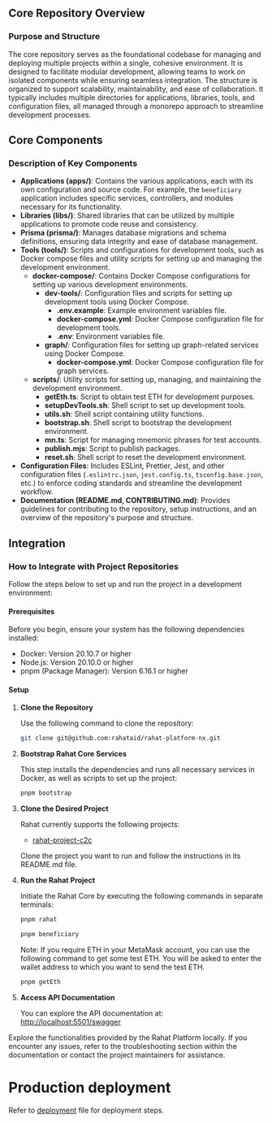 
## Core Repository Overview

### Purpose and Structure

The core repository serves as the foundational codebase for managing and deploying multiple projects within a single, cohesive environment. It is designed to facilitate modular development, allowing teams to work on isolated components while ensuring seamless integration. The structure is organized to support scalability, maintainability, and ease of collaboration. It typically includes multiple directories for applications, libraries, tools, and configuration files, all managed through a monorepo approach to streamline development processes.

## Core Components

### Description of Key Components

- **Applications (apps/)**: Contains the various applications, each with its own configuration and source code. For example, the `beneficiary` application includes specific services, controllers, and modules necessary for its functionality.
- **Libraries (libs/)**: Shared libraries that can be utilized by multiple applications to promote code reuse and consistency.
- **Prisma (prisma/)**: Manages database migrations and schema definitions, ensuring data integrity and ease of database management.
- **Tools (tools/)**: Scripts and configurations for development tools, such as Docker compose files and utility scripts for setting up and managing the development environment.
  - **docker-compose/**: Contains Docker Compose configurations for setting up various development environments.
    - **dev-tools/**: Configuration files and scripts for setting up development tools using Docker Compose.
      - **.env.example**: Example environment variables file.
      - **docker-compose.yml**: Docker Compose configuration file for development tools.
      - **.env**: Environment variables file.
    - **graph/**: Configuration files for setting up graph-related services using Docker Compose.
      - **docker-compose.yml**: Docker Compose configuration file for graph services.
  - **scripts/**: Utility scripts for setting up, managing, and maintaining the development environment.
    - **getEth.ts**: Script to obtain test ETH for development purposes.
    - **setupDevTools.sh**: Shell script to set up development tools.
    - **utils.sh**: Shell script containing utility functions.
    - **bootstrap.sh**: Shell script to bootstrap the development environment.
    - **mn.ts**: Script for managing mnemonic phrases for test accounts.
    - **publish.mjs**: Script to publish packages.
    - **reset.sh**: Shell script to reset the development environment.
- **Configuration Files**: Includes ESLint, Prettier, Jest, and other configuration files (`.eslintrc.json`, `jest.config.ts`, `tsconfig.base.json`, etc.) to enforce coding standards and streamline the development workflow.
- **Documentation (README.md, CONTRIBUTING.md)**: Provides guidelines for contributing to the repository, setup instructions, and an overview of the repository's purpose and structure.

## Integration

### How to Integrate with Project Repositories

Follow the steps below to set up and run the project in a development environment:

#### Prerequisites

Before you begin, ensure your system has the following dependencies installed:

- Docker: Version 20.10.7 or higher
- Node.js: Version 20.10.0 or higher
- pnpm (Package Manager): Version 6.16.1 or higher

#### Setup

1. **Clone the Repository**

   Use the following command to clone the repository:

   ```bash
   git clone git@github.com:rahataid/rahat-platform-nx.git
   ```

2. **Bootstrap Rahat Core Services**

   This step installs the dependencies and runs all necessary services in Docker, as well as scripts to set up the project:

   ```bash
   pnpm bootstrap
   ```

3. **Clone the Desired Project**

   Rahat currently supports the following projects:

   - [rahat-project-c2c](https://github.com/rahataid/rahat-project-c2c)

   Clone the project you want to run and follow the instructions in its README.md file.

4. **Run the Rahat Project**

   Initiate the Rahat Core by executing the following commands in separate terminals:

   ```bash
   pnpm rahat
   ```

   ```bash
   pnpm beneficiary
   ```

   Note: If you require ETH in your MetaMask account, you can use the following command to get some test ETH. You will be asked to enter the wallet address to which you want to send the test ETH.

   ```bash
   pnpm getEth
   ```

5. **Access API Documentation**

   You can explore the API documentation at: [http://localhost:5501/swagger](http://localhost:5501/swagger)

Explore the functionalities provided by the Rahat Platform locally. If you encounter any issues, refer to the troubleshooting section within the documentation or contact the project maintainers for assistance.

# Production deployment

Refer to [deployment](docs/deployments.md) file for deployment steps.
